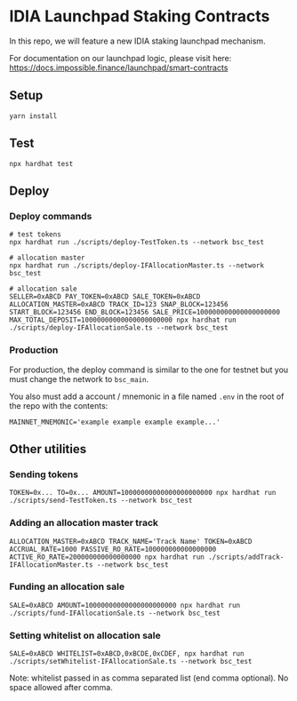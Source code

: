 # IDIA Launchpad Staking Contracts

In this repo, we will feature a new IDIA staking launchpad mechanism.

For documentation on our launchpad logic, please visit here:
https://docs.impossible.finance/launchpad/smart-contracts

## Setup

```
yarn install
```

## Test

```
npx hardhat test
```

## Deploy

### Deploy commands

```
# test tokens
npx hardhat run ./scripts/deploy-TestToken.ts --network bsc_test

# allocation master
npx hardhat run ./scripts/deploy-IFAllocationMaster.ts --network bsc_test

# allocation sale
SELLER=0xABCD PAY_TOKEN=0xABCD SALE_TOKEN=0xABCD ALLOCATION_MASTER=0xABCD TRACK_ID=123 SNAP_BLOCK=123456 START_BLOCK=123456 END_BLOCK=123456 SALE_PRICE=100000000000000000000 MAX_TOTAL_DEPOSIT=10000000000000000000000 npx hardhat run ./scripts/deploy-IFAllocationSale.ts --network bsc_test
```

### Production

For production, the deploy command is similar to the one for testnet but you must change the network to `bsc_main`.

You also must add a account / mnemonic in a file named `.env` in the root of the repo with the contents:

```
MAINNET_MNEMONIC='example example example example...'
```

## Other utilities

### Sending tokens

```
TOKEN=0x... TO=0x... AMOUNT=10000000000000000000000 npx hardhat run ./scripts/send-TestToken.ts --network bsc_test
```

### Adding an allocation master track

```
ALLOCATION_MASTER=0xABCD TRACK_NAME='Track Name' TOKEN=0xABCD ACCRUAL_RATE=1000 PASSIVE_RO_RATE=100000000000000000 ACTIVE_RO_RATE=200000000000000000 npx hardhat run ./scripts/addTrack-IFAllocationMaster.ts --network bsc_test
```

### Funding an allocation sale

```
SALE=0xABCD AMOUNT=10000000000000000000000 npx hardhat run ./scripts/fund-IFAllocationSale.ts --network bsc_test
```

### Setting whitelist on allocation sale

```
SALE=0xABCD WHITELIST=0xABCD,0xBCDE,0xCDEF, npx hardhat run ./scripts/setWhitelist-IFAllocationSale.ts --network bsc_test
```

Note: whitelist passed in as comma separated list (end comma optional). No space allowed after comma.
